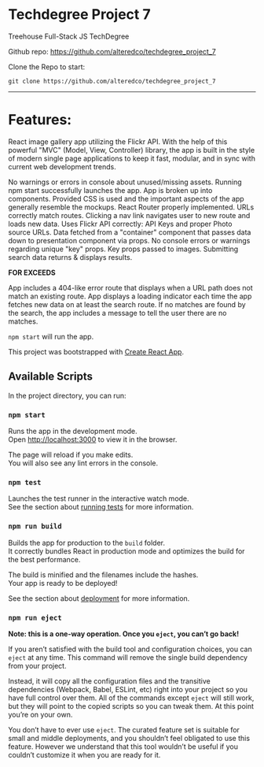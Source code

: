 # Techdegree Project 7

Treehouse Full-Stack JS TechDegree

Github repo: https://github.com/alteredco/techdegree_project_7

Clone the Repo to start:

```
git clone https://github.com/alteredco/techdegree_project_7
```

---

# Features:

React image gallery app utilizing the Flickr API. With the help of this powerful "MVC" (Model, View, Controller) library, the app is built in the style of modern single page applications to keep it fast, modular, and in sync with current web development trends.

No warnings or errors in console about unused/missing assets.
Running npm start successfully launches the app.
App is broken up into components.
Provided CSS is used and the important aspects of the app generally resemble the mockups.
React Router properly implemented.
URLs correctly match routes.
Clicking a nav link navigates user to new route and loads new data.
Uses Flickr API correctly: API Keys and proper Photo source URLs.
Data fetched from a "container" component that passes data down to presentation component via props.
No console errors or warnings regarding unique "key" props.
Key props passed to images.
Submitting search data returns & displays results.

**FOR EXCEEDS**

App includes a 404-like error route that displays when a URL path does not match an existing route.
App displays a loading indicator each time the app fetches new data on at least the search route.
If no matches are found by the search, the app includes a message to tell the user there are no matches.

`npm start` will run the app.

This project was bootstrapped with [Create React App](https://github.com/facebook/create-react-app).

## Available Scripts

In the project directory, you can run:

### `npm start`

Runs the app in the development mode.<br />
Open [http://localhost:3000](http://localhost:3000) to view it in the browser.

The page will reload if you make edits.<br />
You will also see any lint errors in the console.

### `npm test`

Launches the test runner in the interactive watch mode.<br />
See the section about [running tests](https://facebook.github.io/create-react-app/docs/running-tests) for more information.

### `npm run build`

Builds the app for production to the `build` folder.<br />
It correctly bundles React in production mode and optimizes the build for the best performance.

The build is minified and the filenames include the hashes.<br />
Your app is ready to be deployed!

See the section about [deployment](https://facebook.github.io/create-react-app/docs/deployment) for more information.

### `npm run eject`

**Note: this is a one-way operation. Once you `eject`, you can’t go back!**

If you aren’t satisfied with the build tool and configuration choices, you can `eject` at any time. This command will remove the single build dependency from your project.

Instead, it will copy all the configuration files and the transitive dependencies (Webpack, Babel, ESLint, etc) right into your project so you have full control over them. All of the commands except `eject` will still work, but they will point to the copied scripts so you can tweak them. At this point you’re on your own.

You don’t have to ever use `eject`. The curated feature set is suitable for small and middle deployments, and you shouldn’t feel obligated to use this feature. However we understand that this tool wouldn’t be useful if you couldn’t customize it when you are ready for it.
